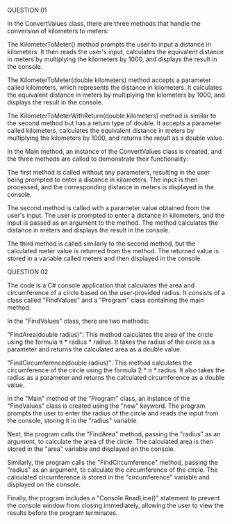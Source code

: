QUESTION 01

In the ConvertValues class, there are three methods that handle the conversion of kilometers to meters:

The KilometerToMeter() method prompts the user to input a distance in kilometers. It then reads the user's input, calculates the equivalent distance in meters by multiplying the kilometers by 1000, and displays the result in the console.

The KilometerToMeter(double kilometers) method accepts a parameter called kilometers, which represents the distance in kilometers. It calculates the equivalent distance in meters by multiplying the kilometers by 1000, and displays the result in the console.

The KilometerToMeterWithReturn(double kilometers) method is similar to the second method but has a return type of double. It accepts a parameter called kilometers, calculates the equivalent distance in meters by multiplying the kilometers by 1000, and returns the result as a double value.

In the Main method, an instance of the ConvertValues class is created, and the three methods are called to demonstrate their functionality:

The first method is called without any parameters, resulting in the user being prompted to enter a distance in kilometers. The input is then processed, and the corresponding distance in meters is displayed in the console.

The second method is called with a parameter value obtained from the user's input. The user is prompted to enter a distance in kilometers, and the input is passed as an argument to the method. The method calculates the distance in meters and displays the result in the console.

The third method is called similarly to the second method, but the calculated meter value is returned from the method. The returned value is stored in a variable called meters and then displayed in the console.


QUESTION 02

The code is a C# console application that calculates the area and circumference of a circle based on the user-provided radius. It consists of a class called "FindValues" and a "Program" class containing the main method.

In the "FindValues" class, there are two methods:

"FindArea(double radius)": This method calculates the area of the circle using the formula π * radius * radius. It takes the radius of the circle as a parameter and returns the calculated area as a double value.

"FindCircumference(double radius)": This method calculates the circumference of the circle using the formula 2 * π * radius. It also takes the radius as a parameter and returns the calculated circumference as a double value.

In the "Main" method of the "Program" class, an instance of the "FindValues" class is created using the "new" keyword. The program prompts the user to enter the radius of the circle and reads the input from the console, storing it in the "radius" variable.

Next, the program calls the "FindArea" method, passing the "radius" as an argument, to calculate the area of the circle. The calculated area is then stored in the "area" variable and displayed on the console.

Similarly, the program calls the "FindCircumference" method, passing the "radius" as an argument, to calculate the circumference of the circle. The calculated circumference is stored in the "circumference" variable and displayed on the console.

Finally, the program includes a "Console.ReadLine()" statement to prevent the console window from closing immediately, allowing the user to view the results before the program terminates.
